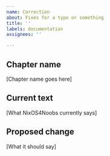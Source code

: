 ```yaml
---
name: Correction
about: Fixes for a typo or something
title: ''
labels: documentation
assignees: ''

---
```


## Chapter name
[Chapter name goes here]

## Current text
[What NixOS4Noobs currently says]

## Proposed change
[What it should say]
